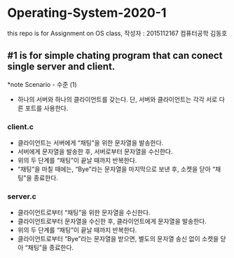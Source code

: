 # Operating-System-2020-1
this repo is for Assignment on OS class,
작성자 : 2015112167 컴퓨터공학 김동호
## #1 is for simple chating program that can conect single server and client.
*note Scenario - 수준 (1)

- 하나의 서버와 하나의 클라이언트를 갖는다. 단, 서버와 클라이언트는 각각 서로 다른 포트를 사용한다.

 ### client.c

 - 클라이언트는 서버에게 “채팅”을 위한 문자열을 발송한다.
 - 서버에게 문자열을 발송한 후, 서버로부터 문자열을 수신한다.
 - 위의 두 단계를 “채팅”이 끝날 때까지 반복한다.
 - “채팅”을 마칠 때에는, “Bye”라는 문자열을 마지막으로 보낸 후, 소켓을 닫아 “채팅"을 종료한다.

 ### server.c

 - 클라이언트로부터 “채팅”을 위한 문자열을 수신한다.
 - 클라이언트로부터 문자열을 수신한 후, 클라이언트에게 문자열을 발송한다.
 - 위의 두 단계를 “채팅”이 끝날 때까지 반복한다.
 - 클라이언트로부터 “Bye”라는 문자열을 받으면, 별도의 문자열 송신 없이 소켓을 닫아 “채팅”을 종료한다.



